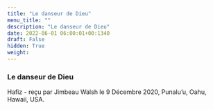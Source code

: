 ```yaml
---
title: "Le danseur de Dieu"
menu_title: ""
description: "Le danseur de Dieu"
date: 2022-06-01 06:00:01+00:1340
draft: False
hidden: True
weight:
---
```

### Le danseur de Dieu

Hafiz - reçu par Jimbeau Walsh le 9 Décembre 2020, Punalu’u, Oahu, Hawaii, USA.



